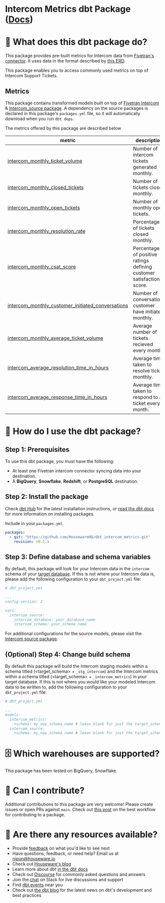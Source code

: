 # Intercom Metrics dbt Package ([Docs](https://housewarehq.github.io/dbt_intercom_metrics))

# 📣 What does this dbt package do?
This package provides pre-built metrics for Intercom data from [Fivetran's connector](https://fivetran.com/docs/applications/intercom). It uses data in the format described by [this ERD](https://fivetran.com/docs/applications/intercom#schemainformation).

This package enables you to access commonly used metrics on top of Intercom Support Tickets.

## Metrics 

This package contains transformed models built on top of [Fivetran Intercom](https://github.com/fivetran/dbt_intercom) & [Intercom_source package](https://github.com/fivetran/dbt_intercom_source). A dependency on the source packages is declared in this package's `packages.yml` file, so it will automatically download when you run `dbt deps`. 

The metrics offered by this package are described below

| **metric**                          | **description**                                                                                                                                                                                                                              |
|--------------------------------|------------------------------------------------------------------------------------------------------------------------------------------------------------------------------------------------------------------------------------------|
| [intercom_monthly_ticket_volume](https://github.com/HousewareHQ/dbt_intercom_metrics/blob/main/models/metrics/metrics.yml)    | Number of intercom tickets generated monthly.                
| [intercom_monthly_closed_tickets](https://github.com/HousewareHQ/dbt_intercom_metrics/blob/main/models/metrics/metrics.yml)      | Number of tickets closed monthly.                         
| [intercom_monthly_open_tickets](https://github.com/HousewareHQ/dbt_intercom_metrics/blob/main/models/metrics/metrics.yml)    | Number of monthly open tickets.
| [intercom_monthly_resolution_rate](https://github.com/HousewareHQ/dbt_intercom_metrics/blob/main/models/metrics/metrics.yml)    | Percentage of tickets closed monthly.
| [intercom_monthly_csat_score](https://github.com/HousewareHQ/dbt_intercom_metrics/blob/main/models/metrics/metrics.yml)    |         Percentage of positive ratings defining customer satisfaction score.                                                               |
| [intercom_monthly_customer_initiated_conversations](https://github.com/HousewareHQ/dbt_intercom_metrics/blob/main/models/metrics/metrics.yml)    |  Number of conversations customer have initiated monthly.                                     |
| [intercom_monthly_average_ticket_volume](https://github.com/HousewareHQ/dbt_intercom_metrics/blob/main/models/metrics/metrics.yml)    | Average number of tickets recieved every month.                                                         |
| [intercom_average_resolution_time_in_hours](https://github.com/HousewareHQ/dbt_intercom_metrics/blob/main/models/metrics/metrics.yml)    | Average time taken to resolve ticket monthly.               |
| [intercom_average_response_time_in_hours](https://github.com/HousewareHQ/dbt_intercom_metrics/blob/main/models/metrics/metrics.yml)    | Average time taken to respond to a ticket every month.|                                                                                                                                 

# 🎯 How do I use the dbt package?
## Step 1: Prerequisites
To use this dbt package, you must have the following:
- At least one Fivetran intercom connector syncing data into your destination. 
- A **BigQuery**, **Snowflake**, **Redshift**, or **PostgreSQL** destination.


## Step 2: Install the package

Check [dbt Hub](https://hub.getdbt.com/) for the latest installation instructions, or [read the dbt docs](https://docs.getdbt.com/docs/package-management) for more information on installing packages.

Include in your `packages.yml`

```yaml
packages:
  - git: "https://github.com/HousewareHQ/dbt_intercom_metrics.git"
    revision: v0.1.1
```

## Step 3: Define database and schema variables

By default, this package will look for your Intercom data in the `intercom` schema of your [target database](https://docs.getdbt.com/docs/running-a-dbt-project/using-the-command-line-interface/configure-your-profile). If this is not where your Intercom data is, please add the following configuration to your `dbt_project.yml` file:

```yml
# dbt_project.yml

...
config-version: 2

vars:
  intercom_source:
    intercom_database: your_database_name
    intercom_schema: your_schema_name
```

For additional configurations for the source models, please visit the [Intercom source package](https://github.com/fivetran/dbt_intercom_source).

## (Optional) Step 4: Change build schema
By default this package will build the Intercom staging models within a schema titled (<target_schema> + `_stg_intercom`) and the Intercom metrics within a schema titled (<target_schema> + `_intercom_metrics`) in your target database. If this is not where you would like your modeled Intercom data to be written to, add the following configuration to your `dbt_project.yml` file:

```yml
# dbt_project.yml

...
models:
  intercom_metrics:
    +schema: my_new_schema_name # leave blank for just the target_schema
  intercom_source:
    +schema: my_new_schema_name # leave blank for just the target_schema
```


# 🗄 Which warehouses are supported?
This package has been tested on BigQuery, Snowflake.


# 🙌 Can I contribute?

Additional contributions to this package are very welcome! Please create issues
or open PRs against `main`. Check out 
[this post](https://discourse.getdbt.com/t/contributing-to-a-dbt-package/657) 
on the best workflow for contributing to a package.


# 🏪 Are there any resources available?
- Provide [feedback](https://airtable.com/shrPHxTmfkjq3P6Eh) on what you'd like to see next
- Have questions, feedback, or need help? Email us at nipun@houseware.io
- Check out [Houseware's blog](https://www.houseware.io/blog)
- Learn more about dbt [in the dbt docs](https://docs.getdbt.com/docs/introduction)
- Check out [Discourse](https://discourse.getdbt.com/) for commonly asked questions and answers
- Join the [chat](https://slack.getdbt.com/) on Slack for live discussions and support
- Find [dbt events](https://events.getdbt.com) near you
- Check out [the dbt blog](https://blog.getdbt.com/) for the latest news on dbt's development and best practices
